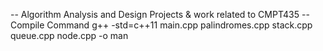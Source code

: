-- Algorithm Analysis and Design
Projects & work related to CMPT435
-- Compile Command
g++ -std=c++11 main.cpp palindromes.cpp stack.cpp queue.cpp node.cpp -o man